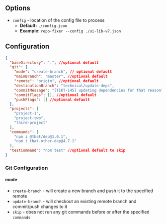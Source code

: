 ## Options
* `config` - location of the config file to process
  * **Default:** `./config.json`
  * **Example:** `repo-fixer --config ./ui-lib-v7.json`

## Configuration
```json
{
  "baseDirectory": ".", //optional default
  "git": {
    "mode": "create-branch", // optional default
    "mainBranch": "master", //optional default
    "remote": "origin", //optional default
    "destinationBranch": "technical/update-deps",
    "commitMessage": "[TIKT-145] updating dependencies for that reason",
    "commitFlags": [], //optional default
    "pushFlags": [] //optional default
  },
  "projects": [
    "project-1",
    "project-two",
    "third-project"
  ],
  "commands": [
    "npm i @that/dep@1.0.1",
    "npm i that-other-dep@4.7.1"
  ],
  "testCommand": "npm test" //optional default to skip
}
```
### Git Configuration

#### mode
* `create-branch` - will create a new branch and push it to the specified remote
* `update-branch` - will checkout an existing remote branch and commit/push changes to it
* `skip` - does not run any git commands before or after the specified `commands`
